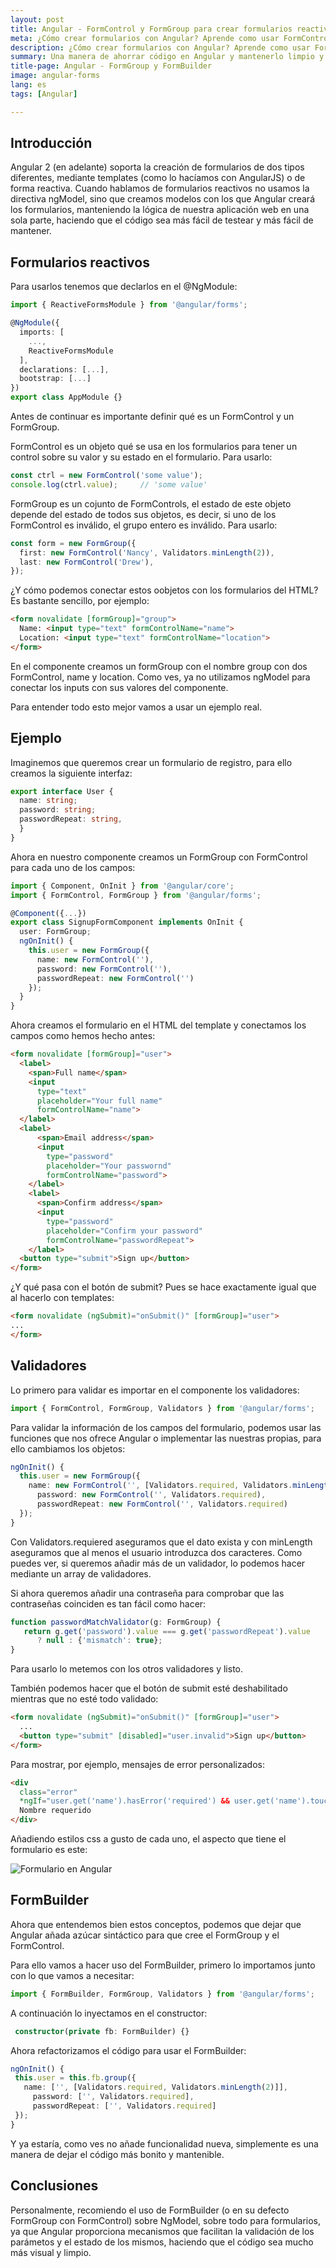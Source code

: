 ```yaml
---
layout: post
title: Angular - FormControl y FormGroup para crear formularios reactivos
meta: ¿Cómo crear formularios con Angular? Aprende como usar FormControl, FormGroup y FormBuilder en Angular
description: ¿Cómo crear formularios con Angular? Aprende como usar FormControl, FormGroup y FormBuilder en Angular
summary: Una manera de ahorrar código en Angular y mantenerlo limpio y mantenible es usar FormControl y FormGorup para crear formularios reactivos. Además echaremos un ojo a FormBuilder, azúcar sintáctico para no tener que usar FormGroup y FormBuilder
title-page: Angular - FormGroup y FormBuilder 
image: angular-forms
lang: es
tags: [Angular] 

---
```


## Introducción

Angular 2 (en adelante) soporta la creación de formularios de dos tipos diferentes, mediante templates (como lo hacíamos con AngularJS) o de forma reactiva.
Cuando hablamos de formularios reactivos no usamos la directiva ngModel, sino que creamos modelos con los que Angular creará los formularios, manteniendo la lógica de nuestra
aplicación web en una sola parte, haciendo que el código sea más fácil de testear y más fácil de mantener.

## Formularios reactivos

Para usarlos tenemos que declarlos en el @NgModule:

```typescript
import { ReactiveFormsModule } from '@angular/forms';

@NgModule({
  imports: [
    ...,
    ReactiveFormsModule
  ],
  declarations: [...],
  bootstrap: [...]
})
export class AppModule {}
```

Antes de continuar es importante definir qué es un FormControl y un FormGroup.

FormControl es un objeto qué se usa en los formularios para tener un control sobre su valor y su estado en el formulario. Para usarlo:

```typescript
const ctrl = new FormControl('some value');
console.log(ctrl.value);     // 'some value'
```

FormGroup es un cojunto de FormControls, el estado de este objeto depende del estado de todos sus objetos, es decir, si uno de los FormControl es inválido, el grupo entero es inválido. Para usarlo:

```typescript
const form = new FormGroup({
  first: new FormControl('Nancy', Validators.minLength(2)),
  last: new FormControl('Drew'),
});
```

¿Y cómo podemos conectar estos oobjetos con los formularios del HTML? Es bastante sencillo, por ejemplo:

```html
<form novalidate [formGroup]="group">
  Name: <input type="text" formControlName="name">
  Location: <input type="text" formControlName="location">
</form>
```

En el componente creamos un formGroup con el nombre group con dos FormControl, name y location. Como ves, ya no utilizamos ngModel para conectar los inputs con sus valores del componente.

Para entender todo esto mejor vamos a usar un ejemplo real.

## Ejemplo

Imaginemos que queremos crear un formulario de registro, para ello creamos la siguiente interfaz:

```typescript
export interface User {
  name: string;
  password: string;
  passwordRepeat: string,
  }
}
```
Ahora en nuestro componente creamos un FormGroup con FormControl para cada uno de los campos:

```typescript
import { Component, OnInit } from '@angular/core';
import { FormControl, FormGroup } from '@angular/forms';

@Component({...})
export class SignupFormComponent implements OnInit {
  user: FormGroup;
  ngOnInit() {
    this.user = new FormGroup({
      name: new FormControl(''),
      password: new FormControl(''),
      passwordRepeat: new FormControl('')
    });
  }
}
```

Ahora creamos el formulario en el HTML del template y conectamos los campos como hemos hecho antes:

```html
<form novalidate [formGroup]="user">
  <label>
    <span>Full name</span>
    <input
      type="text"
      placeholder="Your full name"
      formControlName="name">
  </label>
  <label>
      <span>Email address</span>
      <input
        type="password"
        placeholder="Your passwornd"
        formControlName="password">
    </label>
    <label>
      <span>Confirm address</span>
      <input
        type="password"
        placeholder="Confirm your password"
        formControlName="passwordRepeat">
    </label>
  <button type="submit">Sign up</button>
</form>
```

¿Y qué pasa con el botón de submit? Pues se hace exactamente igual que al hacerlo con templates:

```html
<form novalidate (ngSubmit)="onSubmit()" [formGroup]="user">
...
</form>
```

## Validadores

Lo primero para validar es importar en el componente los validadores:

```typescript
import { FormControl, FormGroup, Validators } from '@angular/forms';
```

Para validar la información de los campos del formulario, podemos usar las funciones que nos ofrece Angular o implementar las nuestras propias, para ello cambiamos los objetos:

```typescript
ngOnInit() {
  this.user = new FormGroup({
    name: new FormControl('', [Validators.required, Validators.minLength(2)]),
      password: new FormControl('', Validators.required),
      passwordRepeat: new FormControl('', Validators.required)
  });
}
```
Con Validators.requiered aseguramos que el dato exista y con minLength aseguramos que al menos el usuario introduzca dos caracteres. Como puedes ver, si queremos añadir más de 
un validador, lo podemos hacer mediante un array de validadores. 

Si ahora queremos añadir una contraseña para comprobar que las contraseñas coinciden es tan fácil como hacer:

```typescript
function passwordMatchValidator(g: FormGroup) {
   return g.get('password').value === g.get('passwordRepeat').value
      ? null : {'mismatch': true};
}
```
Para usarlo lo metemos con los otros validadores y listo.

También podemos hacer que el botón de submit esté deshabilitado mientras que no esté todo validado:

```html
<form novalidate (ngSubmit)="onSubmit()" [formGroup]="user">
  ...
  <button type="submit" [disabled]="user.invalid">Sign up</button>
</form>
```
Para mostrar, por ejemplo, mensajes de error personalizados:

```html
<div
  class="error"
  *ngIf="user.get('name').hasError('required') && user.get('name').touched">
  Nombre requerido
</div>
```
Añadiendo estilos css a gusto de cada uno, el aspecto que tiene el formulario es este:

 <img src="https://i.imgur.com/bkUV7nZ.png" class="responsive-img" alt="Formulario en Angular"> 

## FormBuilder

Ahora que entendemos bien estos conceptos, podemos que dejar que Angular añada azúcar sintáctico para que cree el FormGroup y el FormControl.

Para ello vamos a hacer uso del FormBuilder, primero lo importamos junto con lo que vamos a necesitar:

```typescript
import { FormBuilder, FormGroup, Validators } from '@angular/forms';
```

A continuación lo inyectamos en el constructor:

```typescript
 constructor(private fb: FormBuilder) {}
 ```

 Ahora refactorizamos el código para usar el FormBuilder:

 ```typescript
ngOnInit() {
  this.user = this.fb.group({
    name: ['', [Validators.required, Validators.minLength(2)]],
      password: ['', Validators.required],
      passwordRepeat: ['', Validators.required]
  });
}
```
Y ya estaría, como ves no añade funcionalidad nueva, simplemente es una manera de dejar el código más bonito y mantenible.

## Conclusiones

Personalmente, recomiendo el uso de FormBuilder (o en su defecto FormGroup con FormControl) sobre NgModel, sobre todo para formularios, 
ya que Angular proporciona mecanismos que facilitan la validación de los parámetos y el estado de los mismos, haciendo que el código sea mucho 
más visual y limpio.

